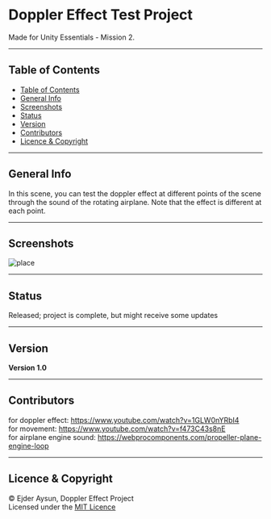# Doppler Effect Test Project
Made for Unity Essentials - Mission 2.

---
## Table of Contents
  * [Table of Contents](#table-of-contents)
  * [General Info](#general-info)
  * [Screenshots](#screenshots)
  * [Status](#status)
  * [Version](#version)
  * [Contributors](#contributors)
  * [Licence & Copyright](#licence--copyright)

---
## General Info
In this scene, you can test the doppler effect at different points of the scene through the sound of the rotating airplane. Note that the effect is different at each point.

---
## Screenshots
![place](https://user-images.githubusercontent.com/71559273/184042716-9a1f71da-7f0b-4d42-9698-11d5b49762b8.png)

---
## Status
Released; project is complete, but might receive some updates

---
## Version
**Version 1.0**

---
## Contributors
for doppler effect: https://www.youtube.com/watch?v=1GLW0nYRbI4  
for movement: https://www.youtube.com/watch?v=f473C43s8nE  
for airplane engine sound: https://webprocomponents.com/propeller-plane-engine-loop

---
## Licence & Copyright
© Ejder Aysun, Doppler Effect Project  
Licensed under the [MIT Licence](https://github.com/EjderAysun/Doppler-Effect-Project/blob/main/LICENCE)